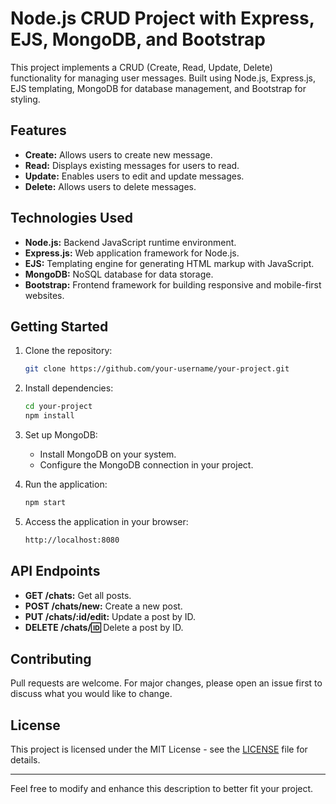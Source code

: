 # Node.js CRUD Project with Express, EJS, MongoDB, and Bootstrap

This project implements a CRUD (Create, Read, Update, Delete) functionality for managing user messages. Built using Node.js, Express.js, EJS templating, MongoDB for database management, and Bootstrap for styling.

## Features

- **Create:** Allows users to create new message.
- **Read:** Displays existing messages for users to read.
- **Update:** Enables users to edit and update messages.
- **Delete:** Allows users to delete messages.

## Technologies Used

- **Node.js:** Backend JavaScript runtime environment.
- **Express.js:** Web application framework for Node.js.
- **EJS:** Templating engine for generating HTML markup with JavaScript.
- **MongoDB:** NoSQL database for data storage.
- **Bootstrap:** Frontend framework for building responsive and mobile-first websites.

## Getting Started

1. Clone the repository:

   ```bash
   git clone https://github.com/your-username/your-project.git
   ```

2. Install dependencies:

   ```bash
   cd your-project
   npm install
   ```

3. Set up MongoDB:

   - Install MongoDB on your system.
   - Configure the MongoDB connection in your project.

4. Run the application:

   ```bash
   npm start
   ```

5. Access the application in your browser:

   ```bash
   http://localhost:8080
   ```

## API Endpoints

- **GET /chats:** Get all posts.
- **POST /chats/new:** Create a new post.
- **PUT /chats/:id/edit:** Update a post by ID.
- **DELETE /chats/:id:** Delete a post by ID.

## Contributing

Pull requests are welcome. For major changes, please open an issue first to discuss what you would like to change.

## License

This project is licensed under the MIT License - see the [LICENSE](LICENSE) file for details.

---

Feel free to modify and enhance this description to better fit your project.
